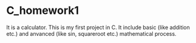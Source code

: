 # C_homework1
It is a calculator. This is my first project in C. It include basic (like addition etc.) and anvanced (like sin, squareroot etc.) mathematical process.
